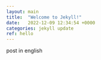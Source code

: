 ```yaml
---
layout: main
title:  "Welcome to Jekyll!"
date:   2022-12-09 12:34:54 +0000
categories: jekyll update
ref: hello
---
```


post in english
